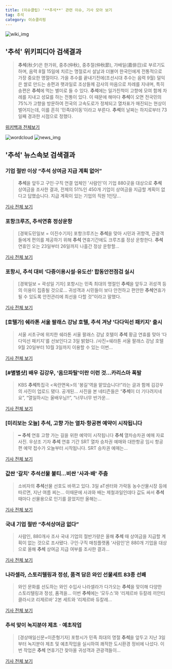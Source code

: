 ```yaml
---
title: (이슈클립) '**추석**' 관련 이슈, 기사 모아 보기
tag: 추석
category: 이슈클리핑
---
```

![wiki_img](https://user-images.githubusercontent.com/42597476/44503234-41136a80-a6d0-11e8-9071-6fc6418eafe4.png)
## **'**추석**'** 위키피디아 검색결과
>**추석**(秋夕)은 한가위, 중추(仲秋), 중추절(仲秋節), 가배일(嘉俳日)로 부르기도 하며, 음력 8월 15일에 치르는 명절로서 설날과 더불어 한국인에게 전통적으로 가장 중요한 명절이다. 가을 추수를 끝내기전에(조선시대 추수는 음력 9월) 덜익은 쌀로 만드는 송편과 햇과일로 조상들께 감사의 마음으로 차례를 지내며, 특히 송편은 **추석**에 먹는 별미로 들 수 있다. **추석**에는 일가친척이 고향에 모여 함께 차례를 지내고 성묘를 하는 전통이 있다. 이 때문에 해마다 **추석**이 오면 전국민의 75%가 고향을 방문하여 전국의 고속도로가 정체되고 열차표가 매진되는 현상이 벌어지는데, 이를 흔히 '민족대이동'이라고 부른다. **추석**의 날짜는 하지로부터 73일째 경과한 시점으로 정했다.

<a href="https://ko.wikipedia.org/wiki/추석" target="_blank">위키백과 전체보기</a>

![wordcloud](https://s3.ap-northeast-2.amazonaws.com/lyrics101-wordcloud/2018-09-04-1536007040.png)
![news_img](https://user-images.githubusercontent.com/42597476/44507050-1206f400-a6e4-11e8-8d98-7ffbfebb353f.png)
## **'**추석**'** 뉴스속보 검색결과
### 기업 절반 이상 “**추석** 상여금 지급 계획 없어”

>**추석**을 앞두고 구인·구직 연결 업체인 '사람인'이 기업 880곳을 대상으로 **추석** 상여금을 조사한 결과, 전체의 51%인 450개 기업이 상여금을 지급할 계획이 없다고 답했습니다. 지급 계획이 있는 기업의 직원 1인당...

<a href="http://news.kbs.co.kr/news/view.do?ncd=4033381&ref=A" target="_blank">기사 전체 보기</a>

### 포항크루즈, **추석**연휴 정상운항

>[경북도민일보 = 이진수기자] 포항크루즈는 **추석**을 맞아 시민과 귀향객, 관광객들에게 편의를 제공하기 위해 **추석** 연휴기간에도 크루즈를 정상 운항한다. **추석** 연휴인 오는 23일부터 26일까지 나흘간 정상 운항할...

<a href="http://www.hidomin.com/news/articleView.html?idxno=367383" target="_blank">기사 전체 보기</a>

### 포항시, **추석** 대비 ‘다중이용시설·유도선‘ 합동안전점검 실시

>[경북일보 = 곽성일 기자] 포항시는 민족 최대의 명절인 **추석**을 앞두고 귀성객 등의 이용이 집중될 것으로... 귀성객과 시민들이 보다 안전하고 편안한 **추석**연휴가 될 수 있도록 안전관리에 최선을 다할 것”이라고 말했다.

<a href="http://www.kyongbuk.co.kr/?mod=news&act=articleView&idxno=1036938" target="_blank">기사 전체 보기</a>

### [호텔가] 쉐라톤 서울 팔래스 강남 호텔, **추석** 겨냥 '다다익선 패키지' 출시

>서울 서초구에 위치한 쉐라톤 서울 팔래스 강남 호텔이 **추석** 황금 연휴를 맞아 ‘다다익선 패키지'를 선보인다고 3일 밝혔다. /사진=쉐라톤 서울 팔래스 강남 호텔 9월 20일부터 10월 3일까지 이용할 수 있는 이번...

<a href="http://moneys.mt.co.kr/news/mwView.php?no=2018090311188053347" target="_blank">기사 전체 보기</a>

### [#별별샷] 배우 김강우, ‘옴므파탈’이란 이런 것...카리스마 폭발

>KBS **추석**특집극 <옥란면옥>의 '봉길'역을 맡았습니다!”라는 글과 함께 김강우의 사진이 업로드 됐다. 공개된... 사진을 본 네티즌들은 “**추석**이 더 기다려지네요”, “열일하시는 울배우님!!”, “너무너무 반가운...

<a href="http://www.newsculture.tv/sub_read.html?uid=140341&section=sc227" target="_blank">기사 전체 보기</a>

### [미리보는 오늘] **추석**, 고향 가는 열차·항공편 예약이 시작됩니다

>━ **추석** 연휴 고향 가는 길을 위한 예약이 시작됩니다 **추석** 열차승차권 예매 자료사진. 우상조 기자 **추석** 연휴 기간 SRT 열차 승차권 예매와 대한항공 임시 항공편 예약 접수가 오늘부터 시작됩니다. SRT 승차권 예매는...

<a href="http://news.joins.com/article/olink/22531373" target="_blank">기사 전체 보기</a>

### 값싼 '갈치' **추석**선물 불티…비싼 '사과·배' 주춤

>소비자의 **추석**선물 선호도 바뀌고 있다. 3일 aT센터와 가락동 농수산물시장 등에 따르면, 지난 여름 찌는... 이때문에 사과와 배는 제철과일인데다 값도 싸서 **추석** 때마다 선물용으로 인기를 끌었지만 올해는...

<a href="http://www.nocutnews.co.kr/news/5025864" target="_blank">기사 전체 보기</a>

### 국내 기업 절반 “**추석**상여금 없다”

>사람인, 880개사 조사 국내 기업의 절반가량은 올해 **추석** 때 상여금을 지급할 계획이 없는 것으로 조사됐다. 구인·구직 매칭플랫폼 ‘사람인’은 880개 기업을 대상으로 올해 **추석** 상여금 지급 여부를 조사한 결과...

<a href="http://www.kookje.co.kr/news2011/asp/newsbody.asp?code=0200&key=20180904.22012000843" target="_blank">기사 전체 보기</a>

### 나라셀라, 스토리텔링과 정성, 품격 담은 와인 선물세트 83종 선봬

>와인 문화를 선도하는 와인 수입사 나라셀라가 다가오는 **추석**을 맞이해 다양한 스토리텔링과 정성, 품격을... 이번 **추석**에는 ‘모두스’와 ‘리제르바 듀칼레 끼안티 클라시코 리제르바’ 2본 세트와 ‘리제르바 듀칼레...

<a href="http://www.segye.com/content/html/2018/09/03/20180903004904.html?OutUrl=naver" target="_blank">기사 전체 보기</a>

### **추석** 맞이 녹지분야 제초ㆍ예초작업

>[경상매일신문=이준형기자] 포항시가 민족 최대의 명절 **추석**을 앞두고 지난 3일부터 녹지분야 제초 및 예초작업을 실시하여 쾌적한 도시환경 정비에 나섰다. 이번 작업은 **추석** 연휴기간 찾아올 귀성객과 관광객들이...

<a href="http://www.ksmnews.co.kr/default/index_view_page.php?idx=218893&part_idx=289" target="_blank">기사 전체 보기</a>


